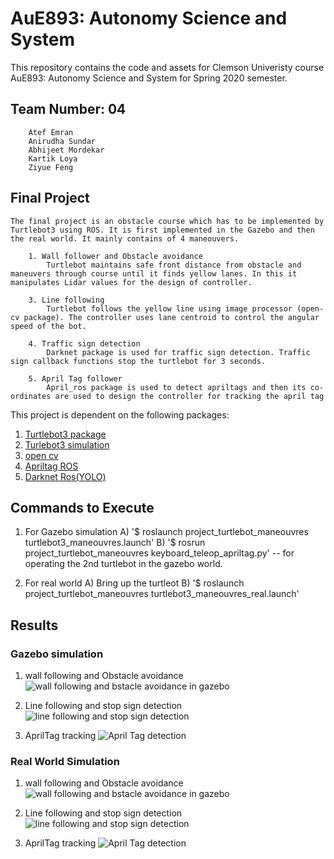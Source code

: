 # AuE893: Autonomy Science and System

This repository contains the code and assets for Clemson Univeristy course AuE893: Autonomy Science and System for Spring 2020 semester. 

## Team Number: 04
		Atef Emran 
		Anirudha Sundar 
		Abhijeet Mordekar  
		Kartik Loya 
		Ziyue Feng
 
## Final Project


	The final project is an obstacle course which has to be implemented by Turtlebot3 using ROS. It is first implemented in the Gazebo and then the real world. It mainly contains of 4 maneouvers.

		1. Wall follower and Obstacle avoidance
			Turtlebot maintains safe front distance from obstacle and maneuvers through course until it finds yellow lanes. In this it manipulates Lidar values for the design of controller.
		
		3. Line following
			Turtlebot follows the yellow line using image processor (open-cv package). The controller uses lane centroid to control the angular speed of the bot.

		4. Traffic sign detection
			Darknet package is used for traffic sign detection. Traffic sign callback functions stop the turtlebot for 3 seconds.

		5. April Tag follower
			April_ros package is used to detect apriltags and then its co-ordinates are used to design the controller for tracking the april tag
	
This project is dependent on the following packages:
1. [Turtlebot3 package](https://emanual.robotis.com/docs/en/platform/turtlebot3/quick-start/)	
2. [Turlebot3 simulation](https://github.com/ROBOTIS-GIT/turtlebot3_simulations)
3. [open cv](https://github.com/ros-perception/vision_opencv)
4. [Apriltag ROS](https://github.com/AprilRobotics/apriltag_ros)
5. [Darknet Ros(YOLO)](https://github.com/leggedrobotics/darknet_ros)

## Commands to Execute
1. For Gazebo simulation
	A) '$ roslaunch project_turtlebot_maneouvres turtlebot3_maneouvres.launch'
	B) '$ rosrun project_turtlebot_maneouvres keyboard_teleop_apriltag.py'    -- for operating the 2nd turtlebot in the gazebo world.
	
2. For real world
	A) Bring up the turtleot
	B) '$ roslaunch project_turtlebot_maneouvres turtlebot3_maneouvres_real.launch'
	
##  Results

### Gazebo simulation
1. wall following and Obstacle avoidance
![wall following and bstacle avoidance in gazebo]()

2. Line following and stop sign detection
![line following and stop sign detection]()

3. AprilTag tracking
![April Tag detection]()


### Real World Simulation
1. wall following and Obstacle avoidance
![wall following and bstacle avoidance in gazebo]()

2. Line following and stop sign detection
![line following and stop sign detection]()

3. AprilTag tracking
![April Tag detection]()

	

